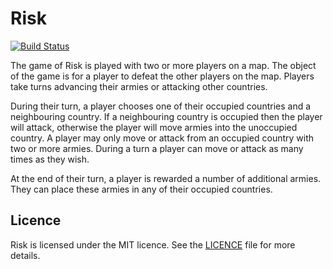 # Risk

[![Build Status](https://travis-ci.org/nullobject/risk.svg?branch=master)](https://travis-ci.org/nullobject/risk)

The game of Risk is played with two or more players on a map. The object of the
game is for a player to defeat the other players on the map. Players take turns
advancing their armies or attacking other countries.

During their turn, a player chooses one of their occupied countries and a
neighbouring country. If a neighbouring country is occupied then the player
will attack, otherwise the player will move armies into the unoccupied country.
A player may only move or attack from an occupied country with two or more
armies. During a turn a player can move or attack as many times as they wish.

At the end of their turn, a player is rewarded a number of additional armies.
They can place these armies in any of their occupied countries.

## Licence

Risk is licensed under the MIT licence. See the
[LICENCE](https://github.com/nullobject/risk/blob/master/LICENCE.md) file
for more details.
